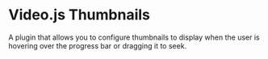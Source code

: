 Video.js Thumbnails
===================
A plugin that allows you to configure thumbnails to display when the user is hovering over the progress bar or dragging it to seek.